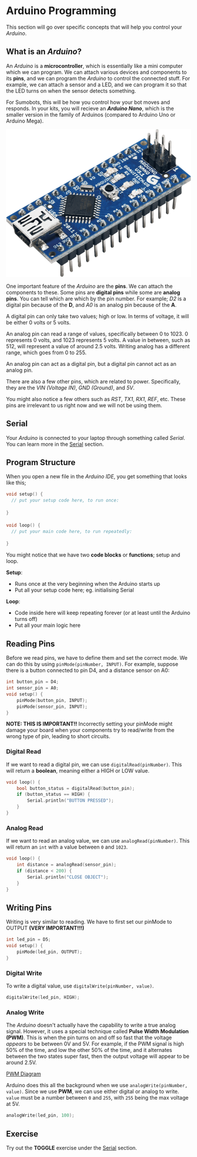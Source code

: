# Arduino Programming

This section will go over specific concepts that will help you control your _Arduino_.

## What is an _Arduino_?

An _Arduino_ is a **microcontroller**, which is essentially like a mini computer which we can program. We can attach various devices and components to its **pins**, and we can program the _Arduino_ to control the connected stuff. For example, we can attach a sensor and a LED, and we can program it so that the LED turns on when the sensor detects something.

For Sumobots, this will be how you control how your bot moves and responds. In your kits, you will recieve an **_Arduino Nano_**, which is the smaller version in the family of Arduinos (compared to Arduino Uno or Arduino Mega).

![Arduino Nano](../assets/nano.png)

One important feature of the _Arduino_ are the **pins**. We can attach the components to these. Some pins are **digital pins** while some are **analog pins**. You can tell which are which by the pin number. For example; _D2_ is a digital pin because of the **D**, and _A0_ is an analog pin because of the **A**.

A digital pin can only take two values; high or low. In terms of voltage, it will be either 0 volts or 5 volts.

An analog pin can read a range of values, specifically between 0 to 1023. 0 represents 0 volts, and 1023 represents 5 volts. A value in between, such as 512, will represent a value of around 2.5 volts. Writing analog has a different range, which goes from 0 to 255.

An analog pin can act as a digital pin, but a digital pin cannot act as an analog pin.

There are also a few other pins, which are related to power. Specifically, they are the _VIN (Voltage IN)_, _GND (Ground)_, and _5V_.

You might also notice a few others such as _RST_, _TX1_, _RX1_, _REF_, etc. These pins are irrelevant to us right now and we will not be using them.

## Serial

Your _Arduino_ is connected to your laptop through something called _Serial_. You can learn more in the [Serial](../serial/) section.

## Program Structure

When you open a new file in the _Arduino IDE_, you get something that looks like this;

```cpp
void setup() {
  // put your setup code here, to run once:

}

void loop() {
  // put your main code here, to run repeatedly:

}
```

You might notice that we have two **code blocks** or **functions**; setup and loop.

**Setup**:

- Runs once at the very beginning when the Arduino starts up
- Put all your setup code here; eg. initialising Serial

**Loop**:

- Code inside here will keep repeating forever (or at least until the Arduino turns off)
- Put all your main logic here

## Reading Pins

Before we read pins, we have to define them and set the correct mode. We can do this by using `pinMode(pinNumber, INPUT)`. For example, suppose there is a button connected to pin D4, and a distance sensor on A0:

```cpp
int button_pin = D4;
int sensor_pin = A0;
void setup() {
    pinMode(button_pin, INPUT);
    pinMode(sensor_pin, INPUT);
}
```

**NOTE: THIS IS IMPORTANT!!** Incorrectly setting your pinMode might damage your board when your components try to read/write from the wrong type of pin, leading to short circuits.

### Digital Read

If we want to read a digital pin, we can use `digitalRead(pinNumber)`. This will return a **boolean**, meaning either a HIGH or LOW value.

```cpp
void loop() {
    bool button_status = digitalRead(button_pin);
    if (button_status == HIGH) {
        Serial.println("BUTTON PRESSED");
    }
}
```

### Analog Read

If we want to read an analog value, we can use `analogRead(pinNumber)`. This will return an `int` with a value between `0` and `1023`.

```cpp
void loop() {
    int distance = analogRead(sensor_pin);
    if (distance < 200) {
        Serial.println("CLOSE OBJECT");
    }
}
```

## Writing Pins

Writing is very similar to reading. We have to first set our pinMode to OUTPUT **(VERY IMPORTANT!!!)**

```cpp
int led_pin = D5;
void setup() {
    pinMode(led_pin, OUTPUT);
}
```

### Digital Write

To write a digital value, use `digitalWrite(pinNumber, value)`.

```cpp
digitalWrite(led_pin, HIGH);
```

### Analog Write

The _Arduino_ doesn't actually have the capability to write a true analog signal. However, it uses a special technique called **Pulse Width Modulation (PWM)**. This is when the pin turns on and off so fast that the voltage _appears_ to be between 0V and 5V. For example, if the PWM signal is high 50% of the time, and low the other 50% of the time, and it alternates between the two states super fast, then the output voltage will appear to be around 2.5V.

[PWM Diagram](../assets/pwm.png)

Arduino does this all the background when we use `analogWrite(pinNumber, value)`. Since we use **PWM**, we can use either digital or analog to write. `value` must be a number between `0` and `255`, with `255` being the max voltage at 5V.

```cpp
analogWrite(led_pin, 100);
```

## Exercise

Try out the **TOGGLE** exercise under the [Serial](../serial/) section.
